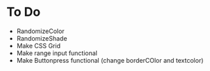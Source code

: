 # To Do
- RandomizeColor
- RandomizeShade
- Make CSS Grid
- Make range input functional
- Make Buttonpress functional (change borderCOlor and textcolor)

